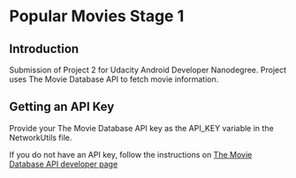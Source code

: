 # Popular Movies Stage 1

## Introduction
Submission of Project 2 for Udacity Android Developer Nanodegree.
Project uses The Movie Database API to fetch movie information.

## Getting an API Key
Provide your The Movie Database API key as the API_KEY variable in the NetworkUtils file.

If you do not have an API key, follow the instructions on [The Movie Database API developer page](https://developers.themoviedb.org/3/getting-started/introduction)